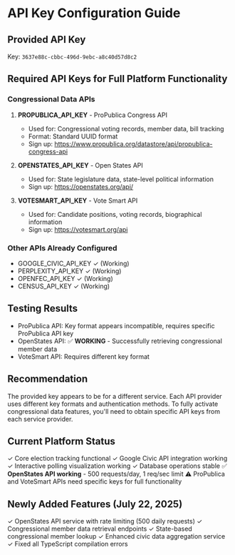# API Key Configuration Guide

## Provided API Key
Key: `3637e88c-cbbc-496d-9ebc-a8c40d57d8c2`

## Required API Keys for Full Platform Functionality

### Congressional Data APIs
1. **PROPUBLICA_API_KEY** - ProPublica Congress API
   - Used for: Congressional voting records, member data, bill tracking
   - Format: Standard UUID format
   - Sign up: https://www.propublica.org/datastore/api/propublica-congress-api

2. **OPENSTATES_API_KEY** - Open States API  
   - Used for: State legislature data, state-level political information
   - Sign up: https://openstates.org/api/

3. **VOTESMART_API_KEY** - Vote Smart API
   - Used for: Candidate positions, voting records, biographical information
   - Sign up: https://votesmart.org/api

### Other APIs Already Configured
- GOOGLE_CIVIC_API_KEY ✓ (Working)
- PERPLEXITY_API_KEY ✓ (Working)
- OPENFEC_API_KEY ✓ (Working)
- CENSUS_API_KEY ✓ (Working)

## Testing Results
- ProPublica API: Key format appears incompatible, requires specific ProPublica API key
- OpenStates API: ✅ **WORKING** - Successfully retrieving congressional member data
- VoteSmart API: Requires different key format

## Recommendation
The provided key appears to be for a different service. Each API provider uses different key formats and authentication methods. To fully activate congressional data features, you'll need to obtain specific API keys from each service provider.

## Current Platform Status
✓ Core election tracking functional
✓ Google Civic API integration working  
✓ Interactive polling visualization working
✓ Database operations stable
✅ **OpenStates API working** - 500 requests/day, 1 req/sec limit
⚠ ProPublica and VoteSmart APIs need specific keys for full functionality

## Newly Added Features (July 22, 2025)
✓ OpenStates API service with rate limiting (500 daily requests)
✓ Congressional member data retrieval endpoints
✓ State-based congressional member lookup
✓ Enhanced civic data aggregation service
✓ Fixed all TypeScript compilation errors